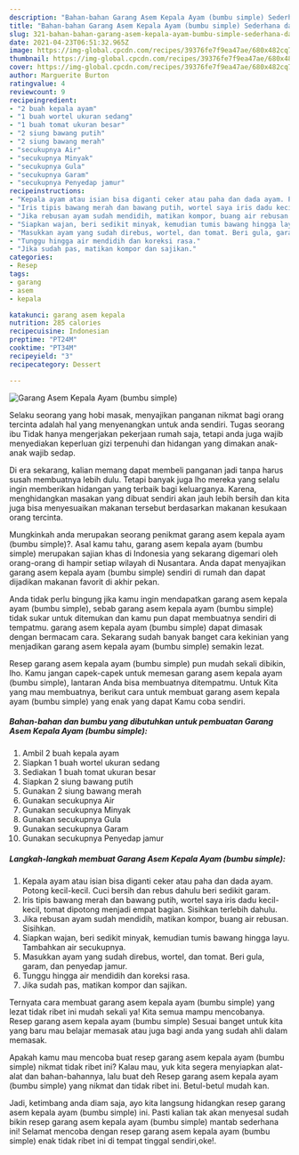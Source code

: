 ```yaml
---
description: "Bahan-bahan Garang Asem Kepala Ayam (bumbu simple) Sederhana dan Mudah Dibuat"
title: "Bahan-bahan Garang Asem Kepala Ayam (bumbu simple) Sederhana dan Mudah Dibuat"
slug: 321-bahan-bahan-garang-asem-kepala-ayam-bumbu-simple-sederhana-dan-mudah-dibuat
date: 2021-04-23T06:51:32.965Z
image: https://img-global.cpcdn.com/recipes/39376fe7f9ea47ae/680x482cq70/garang-asem-kepala-ayam-bumbu-simple-foto-resep-utama.jpg
thumbnail: https://img-global.cpcdn.com/recipes/39376fe7f9ea47ae/680x482cq70/garang-asem-kepala-ayam-bumbu-simple-foto-resep-utama.jpg
cover: https://img-global.cpcdn.com/recipes/39376fe7f9ea47ae/680x482cq70/garang-asem-kepala-ayam-bumbu-simple-foto-resep-utama.jpg
author: Marguerite Burton
ratingvalue: 4
reviewcount: 9
recipeingredient:
- "2 buah kepala ayam"
- "1 buah wortel ukuran sedang"
- "1 buah tomat ukuran besar"
- "2 siung bawang putih"
- "2 siung bawang merah"
- "secukupnya Air"
- "secukupnya Minyak"
- "secukupnya Gula"
- "secukupnya Garam"
- "secukupnya Penyedap jamur"
recipeinstructions:
- "Kepala ayam atau isian bisa diganti ceker atau paha dan dada ayam. Potong kecil-kecil. Cuci bersih dan rebus dahulu beri sedikit garam."
- "Iris tipis bawang merah dan bawang putih, wortel saya iris dadu kecil-kecil, tomat dipotong menjadi empat bagian. Sisihkan terlebih dahulu."
- "Jika rebusan ayam sudah mendidih, matikan kompor, buang air rebusan. Sisihkan."
- "Siapkan wajan, beri sedikit minyak, kemudian tumis bawang hingga layu. Tambahkan air secukupnya."
- "Masukkan ayam yang sudah direbus, wortel, dan tomat. Beri gula, garam, dan penyedap jamur."
- "Tunggu hingga air mendidih dan koreksi rasa."
- "Jika sudah pas, matikan kompor dan sajikan."
categories:
- Resep
tags:
- garang
- asem
- kepala

katakunci: garang asem kepala 
nutrition: 285 calories
recipecuisine: Indonesian
preptime: "PT24M"
cooktime: "PT34M"
recipeyield: "3"
recipecategory: Dessert

---
```



![Garang Asem Kepala Ayam (bumbu simple)](https://img-global.cpcdn.com/recipes/39376fe7f9ea47ae/680x482cq70/garang-asem-kepala-ayam-bumbu-simple-foto-resep-utama.jpg)

Selaku seorang yang hobi masak, menyajikan panganan nikmat bagi orang tercinta adalah hal yang menyenangkan untuk anda sendiri. Tugas seorang ibu Tidak hanya mengerjakan pekerjaan rumah saja, tetapi anda juga wajib menyediakan keperluan gizi terpenuhi dan hidangan yang dimakan anak-anak wajib sedap.

Di era  sekarang, kalian memang dapat membeli panganan jadi tanpa harus susah membuatnya lebih dulu. Tetapi banyak juga lho mereka yang selalu ingin memberikan hidangan yang terbaik bagi keluarganya. Karena, menghidangkan masakan yang dibuat sendiri akan jauh lebih bersih dan kita juga bisa menyesuaikan makanan tersebut berdasarkan makanan kesukaan orang tercinta. 



Mungkinkah anda merupakan seorang penikmat garang asem kepala ayam (bumbu simple)?. Asal kamu tahu, garang asem kepala ayam (bumbu simple) merupakan sajian khas di Indonesia yang sekarang digemari oleh orang-orang di hampir setiap wilayah di Nusantara. Anda dapat menyajikan garang asem kepala ayam (bumbu simple) sendiri di rumah dan dapat dijadikan makanan favorit di akhir pekan.

Anda tidak perlu bingung jika kamu ingin mendapatkan garang asem kepala ayam (bumbu simple), sebab garang asem kepala ayam (bumbu simple) tidak sukar untuk ditemukan dan kamu pun dapat membuatnya sendiri di tempatmu. garang asem kepala ayam (bumbu simple) dapat dimasak dengan bermacam cara. Sekarang sudah banyak banget cara kekinian yang menjadikan garang asem kepala ayam (bumbu simple) semakin lezat.

Resep garang asem kepala ayam (bumbu simple) pun mudah sekali dibikin, lho. Kamu jangan capek-capek untuk memesan garang asem kepala ayam (bumbu simple), lantaran Anda bisa membuatnya ditempatmu. Untuk Kita yang mau membuatnya, berikut cara untuk membuat garang asem kepala ayam (bumbu simple) yang enak yang dapat Kamu coba sendiri.

<!--inarticleads1-->

##### Bahan-bahan dan bumbu yang dibutuhkan untuk pembuatan Garang Asem Kepala Ayam (bumbu simple):

1. Ambil 2 buah kepala ayam
1. Siapkan 1 buah wortel ukuran sedang
1. Sediakan 1 buah tomat ukuran besar
1. Siapkan 2 siung bawang putih
1. Gunakan 2 siung bawang merah
1. Gunakan secukupnya Air
1. Gunakan secukupnya Minyak
1. Gunakan secukupnya Gula
1. Gunakan secukupnya Garam
1. Gunakan secukupnya Penyedap jamur




<!--inarticleads2-->

##### Langkah-langkah membuat Garang Asem Kepala Ayam (bumbu simple):

1. Kepala ayam atau isian bisa diganti ceker atau paha dan dada ayam. Potong kecil-kecil. Cuci bersih dan rebus dahulu beri sedikit garam.
1. Iris tipis bawang merah dan bawang putih, wortel saya iris dadu kecil-kecil, tomat dipotong menjadi empat bagian. Sisihkan terlebih dahulu.
1. Jika rebusan ayam sudah mendidih, matikan kompor, buang air rebusan. Sisihkan.
1. Siapkan wajan, beri sedikit minyak, kemudian tumis bawang hingga layu. Tambahkan air secukupnya.
1. Masukkan ayam yang sudah direbus, wortel, dan tomat. Beri gula, garam, dan penyedap jamur.
1. Tunggu hingga air mendidih dan koreksi rasa.
1. Jika sudah pas, matikan kompor dan sajikan.




Ternyata cara membuat garang asem kepala ayam (bumbu simple) yang lezat tidak ribet ini mudah sekali ya! Kita semua mampu mencobanya. Resep garang asem kepala ayam (bumbu simple) Sesuai banget untuk kita yang baru mau belajar memasak atau juga bagi anda yang sudah ahli dalam memasak.

Apakah kamu mau mencoba buat resep garang asem kepala ayam (bumbu simple) nikmat tidak ribet ini? Kalau mau, yuk kita segera menyiapkan alat-alat dan bahan-bahannya, lalu buat deh Resep garang asem kepala ayam (bumbu simple) yang nikmat dan tidak ribet ini. Betul-betul mudah kan. 

Jadi, ketimbang anda diam saja, ayo kita langsung hidangkan resep garang asem kepala ayam (bumbu simple) ini. Pasti kalian tak akan menyesal sudah bikin resep garang asem kepala ayam (bumbu simple) mantab sederhana ini! Selamat mencoba dengan resep garang asem kepala ayam (bumbu simple) enak tidak ribet ini di tempat tinggal sendiri,oke!.

